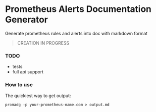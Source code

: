 # Prometheus Alerts Documentation Generator

Generate prometheus rules and alerts into doc with markdown format

> CREATION IN PROGRESS

### TODO
- tests
- full api support

### How to use
The quickiest way to get output:
```
promadg -p your-prometheus-name.com > output.md
```
